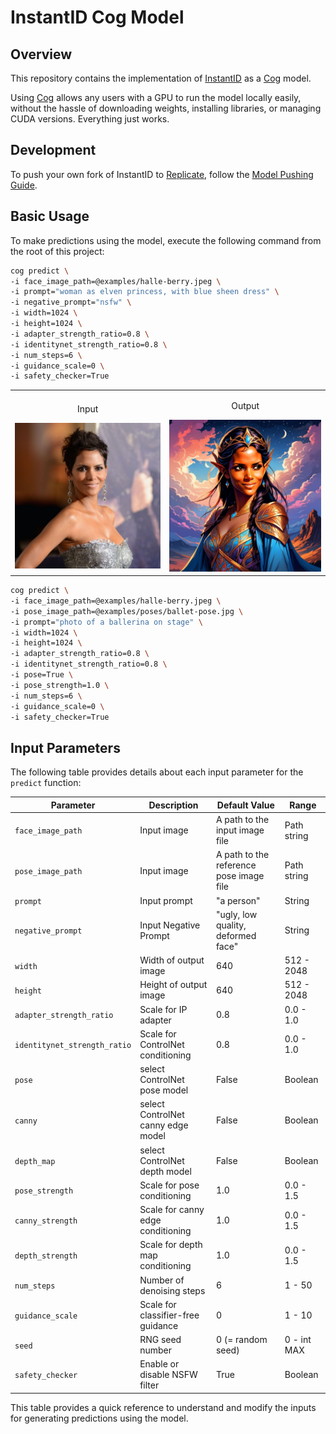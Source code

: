 # InstantID Cog Model

## Overview
This repository contains the implementation of [InstantID](https://github.com/InstantID/InstantID) as a [Cog](https://github.com/replicate/cog) model. 

Using [Cog](https://github.com/replicate/cog) allows any users with a GPU to run the model locally easily, without the hassle of downloading weights, installing libraries, or managing CUDA versions. Everything just works.

## Development
To push your own fork of InstantID to [Replicate](https://replicate.com), follow the [Model Pushing Guide](https://replicate.com/docs/guides/push-a-model).

## Basic Usage
To make predictions using the model, execute the following command from the root of this project:

```bash
cog predict \
-i face_image_path=@examples/halle-berry.jpeg \
-i prompt="woman as elven princess, with blue sheen dress" \
-i negative_prompt="nsfw" \
-i width=1024 \
-i height=1024 \
-i adapter_strength_ratio=0.8 \
-i identitynet_strength_ratio=0.8 \
-i num_steps=6 \
-i guidance_scale=0 \
-i safety_checker=True
```

<table>
  <tr>
    <td>
      <p align="center">Input</p>
      <img src="examples/halle-berry.jpeg" alt="Sample Input Image" width="100%"/>
    </td>
    <td>
      <p align="center">Output</p>
      <img src="examples/result.jpg" alt="Sample Output Image" width="100%"/>
    </td>
  </tr>
</table>

```bash
cog predict \
-i face_image_path=@examples/halle-berry.jpeg \
-i pose_image_path=@examples/poses/ballet-pose.jpg \
-i prompt="photo of a ballerina on stage" \
-i width=1024 \
-i height=1024 \
-i adapter_strength_ratio=0.8 \
-i identitynet_strength_ratio=0.8 \
-i pose=True \
-i pose_strength=1.0 \
-i num_steps=6 \
-i guidance_scale=0 \
-i safety_checker=True
```

## Input Parameters

The following table provides details about each input parameter for the `predict` function:

| Parameter                       | Description                        | Default Value                                     | Range       |
| ------------------------------- | ---------------------------------- | --------------------------------------------------| ----------- |
| `face_image_path`               | Input image                        | A path to the input image file                    | Path string |
| `pose_image_path`               | Input image                        | A path to the reference pose image file           | Path string |
| `prompt`                        | Input prompt                       | "a person"                                        | String      |
| `negative_prompt`               | Input Negative Prompt              | "ugly, low quality, deformed face"                | String      |
| `width`                         | Width of output image              | 640                                               | 512 - 2048  |
| `height`                        | Height of output image             | 640                                               | 512 - 2048  |
| `adapter_strength_ratio`        | Scale for IP adapter               | 0.8                                               | 0.0 - 1.0   |
| `identitynet_strength_ratio`    | Scale for ControlNet conditioning  | 0.8                                               | 0.0 - 1.0   |
| `pose`                          | select ControlNet pose model       | False                                             | Boolean     |
| `canny`                         | select ControlNet canny edge model | False                                             | Boolean     |
| `depth_map`                     | select ControlNet depth model      | False                                             | Boolean     |
| `pose_strength`                 | Scale for pose conditioning        | 1.0                                               | 0.0 - 1.5   |
| `canny_strength`                | Scale for canny edge conditioning  | 1.0                                               | 0.0 - 1.5   |
| `depth_strength`                | Scale for depth map conditioning   | 1.0                                               | 0.0 - 1.5   |
| `num_steps`                     | Number of denoising steps          | 6                                                 | 1 - 50      |
| `guidance_scale`                | Scale for classifier-free guidance | 0                                                 | 1 - 10      |
| `seed`                          | RNG seed number                    | 0 (= random seed)                                 | 0 - int MAX |
| `safety_checker`                | Enable or disable NSFW filter      | True                                              | Boolean     |

This table provides a quick reference to understand and modify the inputs for generating predictions using the model.
